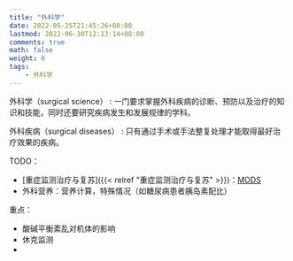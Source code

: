 ```yaml
---
title: "外科学"
date: 2022-05-25T21:45:26+08:00
lastmod: 2022-06-30T12:13:14+08:00
comments: true
math: false
weight: 0
tags:
    - 外科学
---
```


外科学（surgical science）
: 一门要求掌握外科疾病的诊断、预防以及治疗的知识和技能，同时还要研究疾病发生和发展规律的学科。

外科疾病（surgical diseases）
: 只有通过手术或手法整复处理才能取得最好治疗效果的疾病。

<!--more-->

TODO：

- [重症监测治疗与复苏]({{< relref "重症监测治疗与复苏" >}})：[MODS](https://changjiang.yuketang.cn/v2/web/student-v3/8505407/589312815460800000/10565132)
- 外科营养：营养计算，特殊情况（如糖尿病患者胰岛素配比）

重点：

- 酸碱平衡紊乱对机体的影响
- 休克监测
-
